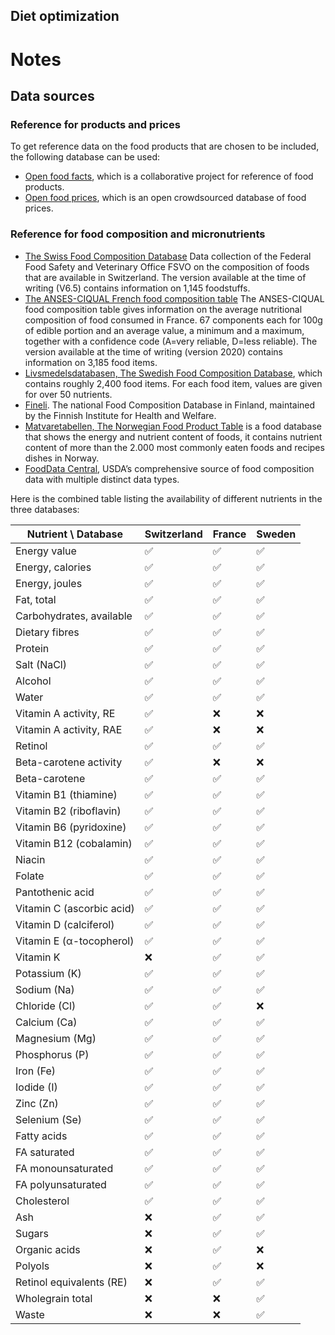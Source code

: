 ## Diet optimization

# Notes

## Data sources

### Reference for products and prices

To get reference data on the food products that are chosen to be included, the following database can be used:

-   [Open food facts](https://world.openfoodfacts.org/), which is a collaborative project for reference of food products.
-   [Open food prices](https://prices.openfoodfacts.org/), which is an open crowdsourced database of food prices.

### Reference for food composition and micronutrients

-   [The Swiss Food Composition Database](https://valeursnutritives.ch/en/)
    Data collection of the Federal Food Safety and Veterinary Office FSVO on the composition of foods that are available
    in Switzerland. The version available at the time of writing (V6.5) contains information on 1,145 foodstuffs.
-   [The ANSES-CIQUAL French food composition table](https://ciqual.anses.fr/)
    The ANSES-CIQUAL food composition table gives information on the average nutritional composition of food consumed in France.
    67 components each for 100g of edible portion and an average value, a minimum and a maximum, together with a confidence code (A=very reliable, D=less reliable).
    The version available at the time of writing (version 2020) contains information on 3,185 food items.
-   [Livsmedelsdatabasen, The Swedish Food Composition Database](https://livsmedelsverket.se/livsmedel-och-innehall/naringsamne/livsmedelsdatabasen),
    which contains roughly 2,400 food items. For each food item, values ​​are given for over 50 nutrients.
-   [Fineli](https://fineli.fi/fineli/en/index).
    The national Food Composition Database in Finland, maintained by the Finnish Institute for Health and Welfare.
-   [Matvaretabellen, The Norwegian Food Product Table](https://matvaretabellen.no/en/search/) is a food database that
    shows the energy and nutrient content of foods, it contains nutrient content of more than the 2.000 most commonly
    eaten foods and recipes dishes in Norway.
-   [FoodData Central](https://fdc.nal.usda.gov/), USDA’s comprehensive source of food composition data with multiple distinct data types.

Here is the combined table listing the availability of different nutrients in the three databases:

| Nutrient \ Database       | Switzerland | France | Sweden |
| ------------------------- | ----------- | ------ | ------ |
| Energy value              | ✅          | ✅     | ✅     |
| Energy, calories          | ✅          | ✅     | ✅     |
| Energy, joules            | ✅          | ✅     | ✅     |
| Fat, total                | ✅          | ✅     | ✅     |
| Carbohydrates, available  | ✅          | ✅     | ✅     |
| Dietary fibres            | ✅          | ✅     | ✅     |
| Protein                   | ✅          | ✅     | ✅     |
| Salt (NaCl)               | ✅          | ✅     | ✅     |
| Alcohol                   | ✅          | ✅     | ✅     |
| Water                     | ✅          | ✅     | ✅     |
| Vitamin A activity, RE    | ✅          | ❌     | ❌     |
| Vitamin A activity, RAE   | ✅          | ❌     | ❌     |
| Retinol                   | ✅          | ✅     | ✅     |
| Beta-carotene activity    | ✅          | ❌     | ❌     |
| Beta-carotene             | ✅          | ✅     | ✅     |
| Vitamin B1 (thiamine)     | ✅          | ✅     | ✅     |
| Vitamin B2 (riboflavin)   | ✅          | ✅     | ✅     |
| Vitamin B6 (pyridoxine)   | ✅          | ✅     | ✅     |
| Vitamin B12 (cobalamin)   | ✅          | ✅     | ✅     |
| Niacin                    | ✅          | ✅     | ✅     |
| Folate                    | ✅          | ✅     | ✅     |
| Pantothenic acid          | ✅          | ✅     | ✅     |
| Vitamin C (ascorbic acid) | ✅          | ✅     | ✅     |
| Vitamin D (calciferol)    | ✅          | ✅     | ✅     |
| Vitamin E (α-tocopherol)  | ✅          | ✅     | ✅     |
| Vitamin K                 | ❌          | ✅     | ✅     |
| Potassium (K)             | ✅          | ✅     | ✅     |
| Sodium (Na)               | ✅          | ✅     | ✅     |
| Chloride (Cl)             | ✅          | ✅     | ❌     |
| Calcium (Ca)              | ✅          | ✅     | ✅     |
| Magnesium (Mg)            | ✅          | ✅     | ✅     |
| Phosphorus (P)            | ✅          | ✅     | ✅     |
| Iron (Fe)                 | ✅          | ✅     | ✅     |
| Iodide (I)                | ✅          | ✅     | ✅     |
| Zinc (Zn)                 | ✅          | ✅     | ✅     |
| Selenium (Se)             | ✅          | ✅     | ✅     |
| Fatty acids               | ✅          | ✅     | ✅     |
| FA saturated              | ✅          | ✅     | ✅     |
| FA monounsaturated        | ✅          | ✅     | ✅     |
| FA polyunsaturated        | ✅          | ✅     | ✅     |
| Cholesterol               | ✅          | ✅     | ✅     |
| Ash                       | ❌          | ✅     | ✅     |
| Sugars                    | ❌          | ✅     | ✅     |
| Organic acids             | ❌          | ✅     | ❌     |
| Polyols                   | ❌          | ✅     | ❌     |
| Retinol equivalents (RE)  | ❌          | ✅     | ✅     |
| Wholegrain total          | ❌          | ❌     | ✅     |
| Waste                     | ❌          | ❌     | ✅     |
